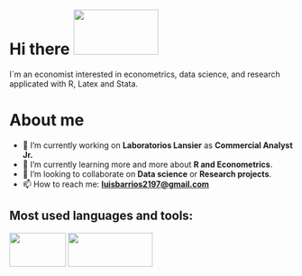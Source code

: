 # Hi there  <img src="https://media.giphy.com/media/xFkgeu7dhfgqqxJqmj/giphy.gif" width="150" height="80" />
I´m an economist interested in econometrics, data science, and research applicated with R, Latex and Stata.
# About me

- 🔭 I’m currently working on **Laboratorios Lansier** as **Commercial Analyst Jr.** 
- 🌱 I’m currently learning more and more about **R and Econometrics**.
- 👯 I’m looking to collaborate on **Data science** or **Research projects**.
- 📫 How to reach me: **luisbarrios2197@gmail.com**

## Most used languages and tools:
<img src="https://camo.githubusercontent.com/ba079968f2f2ba2ddb521d068ed8ccf41fb0adcb4e932370243cc13936fc3d95/68747470733a2f2f7777772e73746174612e636f6d2f696e636c756465732f696d616765732f73746174612d6c6f676f2d626c75652e737667" width="100" height="60"> 
<img src="https://camo.githubusercontent.com/bbcbccdc0f370cd7ee644f6eefe57f1b1e3e208e3c5e0649d3d6cdb4c02ff7e7/68747470733a2f2f64333377756272666b69306c36382e636c6f756466726f6e742e6e65742f353732393961316463643937396336323333323566313162663565356365363066336434656230302f65343630322f77702d636f6e74656e742f75706c6f6164732f323031382f31302f626c61636b2e706e67" width="150" height="60">
